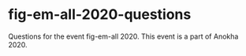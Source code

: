 # fig-em-all-2020-questions

Questions for the event fig-em-all 2020. This event is a part of Anokha 2020.

